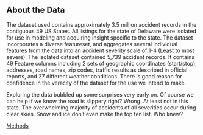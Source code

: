 ## About the Data
<p>
     The dataset used contains approximately 3.5 million accident records in the contiguous 49 US States. All listings for the state of Delaware were isolated for use in modeling and acquiring insight specific to the state. The dataset incorporates a diverse featureset, and aggregates several individual features from the data into an accident severity scale of 1-4 (Least to most severe). The isolated dataset contained 5,739 accident records. It contains 49 Feature columns including 2 sets of geographic coordinates (start/stop), addresses, road names, zip codes, traffic results as described in official reports, and 27 different weather conditions. There is good reason for confidence in the veracity of the dataset for the use we intend to make.<br>

 Exploring the data bubbled up some surprises very early on. Of course we can help if we know the road is slippery right? Wrong. At least not in this state. The overwhelming majority of accidents of all severities occur during clear skies. Snow and ice don’t even make the top ten list. Who knew?<br>
</p>

<a href="https://github.com/stainlessray/Coursera_Capstone/blob/main/report/METHODOLOGY.md">Methods</a>

